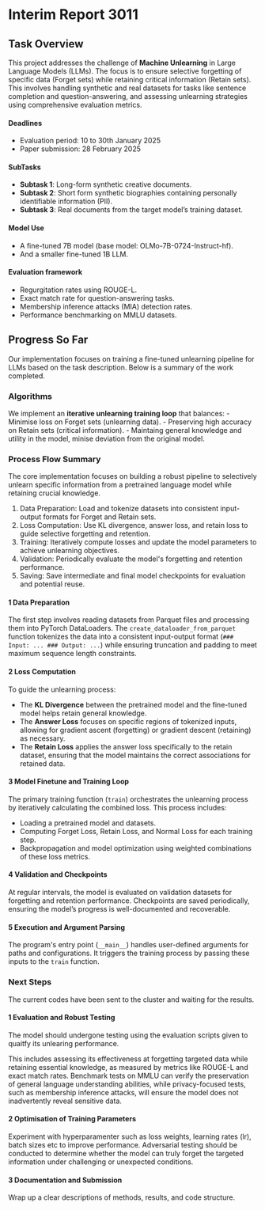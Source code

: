 # Interim Report 3011

## Task Overview
This project addresses the challenge of **Machine Unlearning** in Large Language Models (LLMs). The focus is to ensure selective forgetting of specific data (Forget sets) while retaining critical information (Retain sets). This involves handling synthetic and real datasets for tasks like sentence completion and question-answering, and assessing unlearning strategies using comprehensive evaluation metrics.

#### Deadlines
- Evaluation period: 10 to 30th January 2025
- Paper submission: 28 February 2025

#### SubTasks
- **Subtask 1**: Long-form synthetic creative documents.
- **Subtask 2**: Short form synthetic biographies containing personally identifiable information (PII).
- **Subtask 3**: Real documents from the target model’s training dataset.

#### Model Use
- A fine-tuned 7B model (base model: OLMo-7B-0724-Instruct-hf).  
- And a smaller fine-tuned 1B LLM.

#### Evaluation framework
- Regurgitation rates using ROUGE-L.
- Exact match rate for question-answering tasks.
- Membership inference attacks (MIA) detection rates.
- Performance benchmarking on MMLU datasets.

## Progress So Far
Our implementation focuses on training a fine-tuned unlearning pipeline for LLMs based on the task description. Below is a summary of the work completed.

### Algorithms
We implement an **iterative unlearning training loop** that balances:
    - Minimise loss on Forget sets (unlearning data).
    - Preserving high accuracy on Retain sets (critical information).
    - Maintaing general knowledge and utility in the model, minise deviation from the original model.


### Process Flow Summary
The core implementation focuses on building a robust pipeline to selectively unlearn specific information from a pretrained language model while retaining crucial knowledge.
1. Data Preparation: Load and tokenize datasets into consistent input-output formats for Forget and Retain sets.
2. Loss Computation: Use KL divergence, answer loss, and retain loss to guide selective forgetting and retention.
3. Training: Iteratively compute losses and update the model parameters to achieve unlearning objectives.
4. Validation: Periodically evaluate the model's forgetting and retention performance.
5. Saving: Save intermediate and final model checkpoints for evaluation and potential reuse.

#### 1 Data Preparation
The first step involves reading datasets from Parquet files and processing them into PyTorch DataLoaders. The `create_dataloader_from_parquet` function tokenizes the data into a consistent input-output format (`### Input: ... ### Output: ...`) while ensuring truncation and padding to meet maximum sequence length constraints.

#### 2 Loss Computation
To guide the unlearning process:
- The **KL Divergence** between the pretrained model and the fine-tuned model helps retain general knowledge.
- The **Answer Loss** focuses on specific regions of tokenized inputs, allowing for gradient ascent (forgetting) or gradient descent (retaining) as necessary.
- The **Retain Loss** applies the answer loss specifically to the retain dataset, ensuring that the model maintains the correct associations for retained data.

#### 3 Model Finetune and Training Loop
The primary training function (`train`) orchestrates the unlearning process by iteratively calculating the combined loss. This process includes:
- Loading a pretrained model and datasets.
- Computing Forget Loss, Retain Loss, and Normal Loss for each training step.
- Backpropagation and model optimization using weighted combinations of these loss metrics.

#### 4 Validation and Checkpoints
At regular intervals, the model is evaluated on validation datasets for forgetting and retention performance. Checkpoints are saved periodically, ensuring the model’s progress is well-documented and recoverable.

#### 5 Execution and Argument Parsing
The program's entry point (`__main__`) handles user-defined arguments for paths and configurations. It triggers the training process by passing these inputs to the `train` function.

### Next Steps
The current codes have been sent to the cluster and waiting for the results. 

#### 1 Evaluation and Robust Testing
The model should undergone testing using the evaluation scripts given to quaitfy its unlearing performance. 

This includes assessing its effectiveness at forgetting targeted data while retaining essential knowledge, as measured by metrics like ROUGE-L and exact match rates. Benchmark tests on MMLU can verify the preservation of general language understanding abilities, while privacy-focused tests, such as membership inference attacks, will ensure the model does not inadvertently reveal sensitive data.

#### 2 Optimisation of Training Parameters
Experiment with hyperparamenter such as loss weights, learning rates (lr), batch sizes etc to improve performance. Adversarial testing should be conducted to determine whether the model can truly forget the targeted information under challenging or unexpected conditions. 

#### 3 Documentation and Submission
Wrap up a clear descriptions of methods, results, and code structure.
